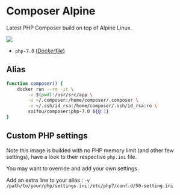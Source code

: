 # Composer Alpine
Latest PHP Composer build on top of Alpine Linux.

[![](https://images.microbadger.com/badges/image/soifou/composer:php-7.0.svg)](http://microbadger.com/images/soifou/composer "Get your own image badge on microbadger.com")

- `php-7.0` [(*Dockerfile*)](https://github.com/soifou/composer/blob/php-7.0/Dockerfile)

## Alias
```sh
function composer() {
    docker run --rm -it \
        -v $(pwd):/usr/src/app \
        -v ~/.composer:/home/composer/.composer \
        -v ~/.ssh/id_rsa:/home/composer/.ssh/id_rsa:ro \
        soifou/composer:php-7.0 ${@:1}
}
```

## Custom PHP settings
Note this image is builded with no PHP memory limit (and other few settings), have a look to their respective `php.ini` file.

You may want to override and add your own settings. 

Add an extra line to your alias : 
`-v /path/to/your/php/settings.ini:/etc/php7/conf.d/50-setting.ini`